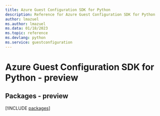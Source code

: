```yaml
---
title: Azure Guest Configuration SDK for Python
description: Reference for Azure Guest Configuration SDK for Python
author: lmazuel
ms.author: lmazuel
ms.data: 01/18/2023
ms.topic: reference
ms.devlang: python
ms.service: guestconfiguration
---
```

# Azure Guest Configuration SDK for Python - preview
## Packages - preview
[!INCLUDE [packages](guest-configuration-index.md)]